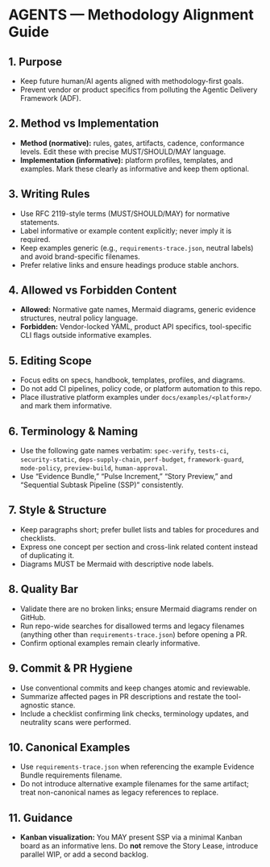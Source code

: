 # AGENTS — Methodology Alignment Guide

## 1. Purpose
- Keep future human/AI agents aligned with methodology-first goals.
- Prevent vendor or product specifics from polluting the Agentic Delivery Framework (ADF).

## 2. Method vs Implementation
- **Method (normative):** rules, gates, artifacts, cadence, conformance levels. Edit these with precise MUST/SHOULD/MAY language.
- **Implementation (informative):** platform profiles, templates, and examples. Mark these clearly as informative and keep them optional.

## 3. Writing Rules
- Use RFC 2119-style terms (MUST/SHOULD/MAY) for normative statements.
- Label informative or example content explicitly; never imply it is required.
- Keep examples generic (e.g., `requirements-trace.json`, neutral labels) and avoid brand-specific filenames.
- Prefer relative links and ensure headings produce stable anchors.

## 4. Allowed vs Forbidden Content
- **Allowed:** Normative gate names, Mermaid diagrams, generic evidence structures, neutral policy language.
- **Forbidden:** Vendor-locked YAML, product API specifics, tool-specific CLI flags outside informative examples.

## 5. Editing Scope
- Focus edits on specs, handbook, templates, profiles, and diagrams.
- Do not add CI pipelines, policy code, or platform automation to this repo.
- Place illustrative platform examples under `docs/examples/<platform>/` and mark them informative.

## 6. Terminology & Naming
- Use the following gate names verbatim: `spec-verify`, `tests-ci`, `security-static`, `deps-supply-chain`, `perf-budget`, `framework-guard`, `mode-policy`, `preview-build`, `human-approval`.
- Use “Evidence Bundle,” “Pulse Increment,” “Story Preview,” and “Sequential Subtask Pipeline (SSP)” consistently.

## 7. Style & Structure
- Keep paragraphs short; prefer bullet lists and tables for procedures and checklists.
- Express one concept per section and cross-link related content instead of duplicating it.
- Diagrams MUST be Mermaid with descriptive node labels.

## 8. Quality Bar
- Validate there are no broken links; ensure Mermaid diagrams render on GitHub.
- Run repo-wide searches for disallowed terms and legacy filenames (anything other than `requirements-trace.json`) before opening a PR.
- Confirm optional examples remain clearly informative.

## 9. Commit & PR Hygiene
- Use conventional commits and keep changes atomic and reviewable.
- Summarize affected pages in PR descriptions and restate the tool-agnostic stance.
- Include a checklist confirming link checks, terminology updates, and neutrality scans were performed.

## 10. Canonical Examples
- Use `requirements-trace.json` when referencing the example Evidence Bundle requirements filename.
- Do not introduce alternative example filenames for the same artifact; treat non-canonical names as legacy references to replace.

## 11. Guidance
- **Kanban visualization:** You MAY present SSP via a minimal Kanban board as an informative lens. Do **not** remove the Story Lease, introduce parallel WIP, or add a second backlog.

